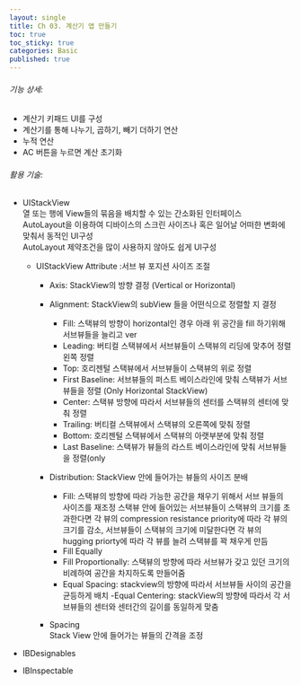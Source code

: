 ```yaml
---
layout: single
title: Ch 03. 계산기 앱 만들기
toc: true
toc_sticky: true
categories: Basic 
published: true
---
```



###### 기능 상세:
- 계산기 키패드 UI를 구성
- 계산기를 통해 나누기, 곱하기, 빼기 더하기 연산
- 누적 연산
- AC 버튼을 누르면 계산 초기화

###### 활용 기술:
- UIStackView<br/>
  열 또는 행에 View들의 묶음을 배치할 수 있는 간소화된 인터페이스<br/>
  AutoLayout을 이용하여 디바이스의 스크린 사이즈나 혹은 일어날 어떠한 변화에 맞춰서 동적인 UI구성<br/>
  AutoLayout 제약조건을 많이 사용하지 않아도 쉽게 UI구성<br/>
  
  * UIStackView Attribute
  :서브 뷰 포지션 사이즈 조절
	- Axis: StackView의 방향 결정 (Vertical or Horizontal)
	- Alignment: StackView의 subView 들을 어떤식으로 정렬할 지 결정
		- Fill: 스택뷰의 방향이 horizontal인 경우 아래 위 공간을 fill 하기위해 서브뷰들을 늘리고 ver
		- Leading: 버티컬 스택뷰에서 서브뷰들이 스택뷰의 리딩에 맞추어 정렬 왼쪽 정렬
		- Top: 호리젠털 스택뷰에서 서브뷰들이 스택뷰의 위로 정렬
		- First Baseline: 서브뷰들의 퍼스트 베이스라인에 맞춰 스택뷰가 서브뷰들을 정렬 (Only Horizontal StackView)
		- Center: 스택뷰 방향에 따라서 서브뷰들의 센터를 스택뷰의 센터에 맞춰 정렬
		- Trailing: 버티컬 스택뷰에서 스택뷰의 오른쪽에 맞춰 정렬
		- Bottom: 호리젠털 스택뷰에서 스택뷰의 아랫부분에 맞춰 정렬
		- Last Baseline: 스택뷰가 뷰들의 라스트 베이스라인에 맞춰 서브뷰들을 정렬(only
		 
 	- Distribution: StackView 안에 들어가는 뷰들의 사이즈 분배
		- Fill: 스택뷰의 방향에 따라 가능한 공간을 채우기 위해서 서브 뷰들의 사이즈를 재조정 스택뷰 안에 들어있는 서브뷰들이 스택뷰의 크기를 초과한다면 각 뷰의 compression resistance priority에 따라 각 뷰의 크기를 감소, 서브뷰들이 스택뷰의 크기에 미달한다면 각 뷰의 hugging priorty에 따라 각 뷰를 늘려 스택뷰를 꽉 채우게 만듬 
		- Fill Equally
		- Fill Proportionally: 스택뷰의 방향에 따라 서브뷰가 갖고 있던 크기의 비례하여 공간을 차지하도록 만들어줌
		- Equal Spacing: stackview의 방향에 따라서 서브뷰들 사이의 공간을 균등하게 배치
		-Equal Centering: stackView의 방향에 따라서 각 서브뷰들의 센터와 센터간의 길이를 동일하게 맞춤
	- Spacing<br/>
	Stack View 안에 들어가는 뷰들의 간격을 조정
- IBDesignables
- IBInspectable

